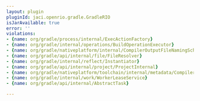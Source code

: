 ```yaml
---
layout: plugin
pluginId: jaci.openrio.gradle.GradleRIO
isJarAvailable: true
error: ''
violations:
- {name: org/gradle/process/internal/ExecActionFactory}
- {name: org/gradle/internal/operations/BuildOperationExecutor}
- {name: org/gradle/nativeplatform/internal/CompilerOutputFileNamingSchemeFactory}
- {name: org/gradle/api/internal/file/FileResolver}
- {name: org/gradle/internal/reflect/Instantiator}
- {name: org/gradle/api/internal/project/ProjectInternal}
- {name: org/gradle/nativeplatform/toolchain/internal/metadata/CompilerMetaDataProviderFactory}
- {name: org/gradle/internal/work/WorkerLeaseService}
- {name: org/gradle/api/internal/AbstractTask}

---
```

